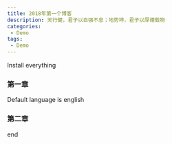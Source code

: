 ```yaml
---
title: 2018年第一个博客
description: 天行健，君子以自强不息；地势坤，君子以厚德载物
categories:
 - Demo
tags: 
 - Demo
---
```

Install everything

### 第一章

Default language is english

### 第二章
end
